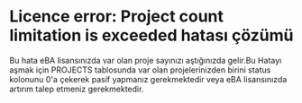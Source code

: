 # Licence error:  Project count limitation is exceeded hatası çözümü 

Bu hata eBA lisansınızda var olan proje sayınızı aştığınızda gelir.Bu Hatayı aşmak için PROJECTS tablosunda var olan projelerinizden birini status kolonunu 0'a çekerek pasif yapmanız gerekmektedir veya eBA lisansınızda artırım talep etmeniz gerekmektedir.


